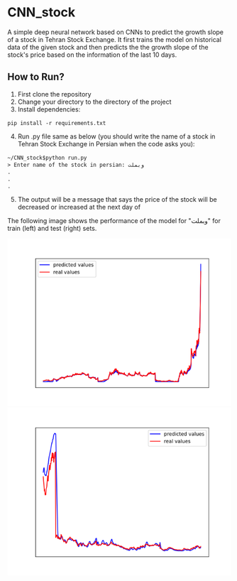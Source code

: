 # CNN_stock
A simple deep neural network based on CNNs to predict the growth slope of a stock in Tehran Stock Exchange.
It first trains the model on historical data of the given stock and then predicts the the growth slope of the stock's price based on the information of the last 10 days.

## How to Run?

1. First clone the repository
2. Change your directory to the directory of the project
3. Install dependencies:
```
pip install -r requirements.txt
```
4. Run .py file same as below (you should write the name of a stock in Tehran Stock Exchange in Persian when the code asks you):
```
~/CNN_stock$python run.py
> Enter name of the stock in persian: وبملت
.
.
.
```
5. The output will be a message that says the price of the stock will be decreased or increased at the next day of

The following image shows the performance of the model for "وبملت" for train (left) and test (right) sets.

![](train.png) ![](test.png)